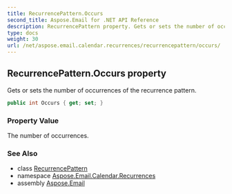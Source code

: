 ```yaml
---
title: RecurrencePattern.Occurs
second_title: Aspose.Email for .NET API Reference
description: RecurrencePattern property. Gets or sets the number of occurrences of the recurrence pattern
type: docs
weight: 30
url: /net/aspose.email.calendar.recurrences/recurrencepattern/occurs/
---
```

## RecurrencePattern.Occurs property

Gets or sets the number of occurrences of the recurrence pattern.

```csharp
public int Occurs { get; set; }
```

### Property Value

The number of occurrences.

### See Also

* class [RecurrencePattern](../)
* namespace [Aspose.Email.Calendar.Recurrences](../../recurrencepattern/)
* assembly [Aspose.Email](../../../)


